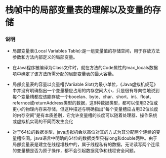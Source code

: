 # 栈帧中的局部变量表的理解以及变量的存储
### 说明
- 局部变量表(Local Variables Table):是一组变量值的存储空间，用于存放方法参数和方法内部定义的局部变量。
- 在Java程序被编译为Class文件时，就在方法的Code属性的max_locals数据项中确定了该方法所需分配的局部变量表的最大容量。

- 局部变量表的容量以变量槽(Variiable Slot)为最小单位，《Java虚拟机规范》中并没有明确指出一个变量槽应占用的内存空间大小，只是很有导向性地说到每个变量槽都应该能存放一个booelan、byte、char、short、int、float、refernce或returnAddress类型的数据，这8种数据类型，都可以使用32位或更小的物理内存来存储，但这种描述与明确指出"每个变量槽应占用32位长度的内存空间"是有本质差别，它允许变量槽的长度可以随着处理器、操作系统或虚拟机实现的不同而发生变化

- 对于64位的数据类型，java虚拟机会以高位对其的方式为其分配两个连续的变量槽空间。java语言中明确的64位的数据类型只有long和double两种。由于局部变量表是建立在线程堆栈中的，属于线程私有的数据，无论读写两个连续的变量槽是否为原子操作，都不会引起数据竞争和线程安全问题。
